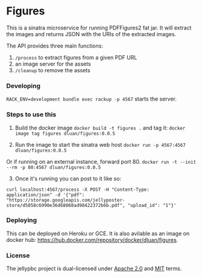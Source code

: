 # Figures
This is a sinatra microservice for running PDFFigures2 fat jar. It will extract the images and returns JSON with the URIs of the extracted images.

The API provides three main functions:
1. `/process` to extract figures from a given PDF URL
2. an image server for the assets
3. `/cleanup` to remove the assets

### Developing

`RACK_ENV=development bundle exec rackup -p 4567` starts the server.

### Steps to use this

1. Build the docker image `docker build -t figures .` and tag it: `docker image tag figures dluan/figures:0.0.5`

2. Run the image to start the sinatra web host
`docker run -p 4567:4567 dluan/figures:0.0.5`

Or if running on an external instance, forward port 80.
`docker run -t --init --rm -p 80:4567 dluan/figures:0.0.5`

3. Once it's running you can post to it like so:
```
curl localhost:4567/process -X POST -H "Content-Type: application/json" -d '{"pdf": "https://storage.googleapis.com/jellyposter-store/d5058c6990e36d68068ad98422372b6b.pdf", "upload_id": "1"}'
```

### Deploying
This can be deployed on Heroku or GCE. It is also avilable as an image on docker hub: https://hub.docker.com/repository/docker/dluan/figures.


### License

The jellypbc project is dual-licensed under [Apache 2.0](http://www.apache.org/licenses/LICENSE-2.0) and [MIT](https://opensource.org/licenses/MIT) terms.